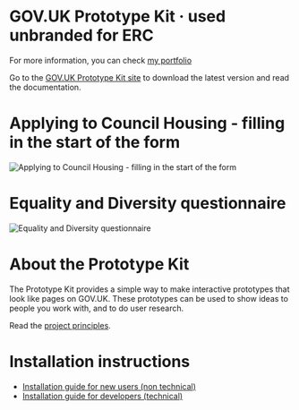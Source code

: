 # GOV.UK Prototype Kit · used unbranded for ERC

For more information, you can check [my portfolio](https://stephanie.chezleskrus.com/erc.html)

Go to the [GOV.UK Prototype Kit site](https://govuk-prototype-kit.herokuapp.com/docs) to download the latest version and read the documentation.

# Applying to Council Housing - filling in the start of the form
![Applying to Council Housing - filling in the start of the form](https://github.com/stephanie-K/ERCproto01/blob/master/CBL.gif "housing form in action")

# Equality and Diversity questionnaire
![Equality and Diversity questionnaire](https://github.com/stephanie-K/ERCproto01/blob/master/equality.gif "Equality and diversity questionnaire in action")


# About the Prototype Kit

The Prototype Kit provides a simple way to make interactive prototypes that look like pages on GOV.UK. These prototypes can be used to show ideas to people you work with, and to do user research.

Read the [project principles](https://govuk-prototype-kit.herokuapp.com/docs/principles).


# Installation instructions

- [Installation guide for new users (non technical)](https://govuk-prototype-kit.herokuapp.com/docs/install/introduction)
- [Installation guide for developers (technical)](https://govuk-prototype-kit.herokuapp.com/docs/install/developer-install-instructions)


